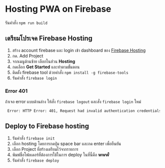 # Hosting PWA on Firebase

รันคำสั่ง `npm run build`

## เตรียมโปรเจค Firebase Hosting

1. สร้าง account firebase และ login เข้า dashboard ของ [Firebase Hosting](https://console.firebase.google.com/u/0/project/_/hosting?pli=1)
2. กด. Add Project
3. จากเมนูด้านซ้าย เลือกในส่วน **Hosting** 
4. กดเลือก **Get Started** และทำตามขั้นตอน
5. ติดตั้ง firebase tool ด้วยคำสั่ง `npm install -g firebase-tools`
6. รันคำสั่ง `firebase login`


### Error 401

ถ้าเจอ error แบบด้านล่าง ให้สั่ง `firebase logout` และสั่ง `firebase login` ใหม่

```bash
 Error: HTTP Error: 401, Request had invalid authentication credentials. Expected OAuth 2 access token, login cookie or other valid authentication credential. 
```

## Deploy to Firebase hosting

1. รันคำสั่ง `firebase init`
2. เลือก hosting โดยการกดปุ่ม space bar และกด enter เพื่อยืนยัน
3. เลือก Project ที่สร้างเตรียมไว้จากรายการ
4. พิมพ์ชื่อโฟลเดอร์ที่ต้องการใช้ในการ deploy ในที่นี้คือ **wwwื**
2. รันคำสั่ง `firebase deploy`
